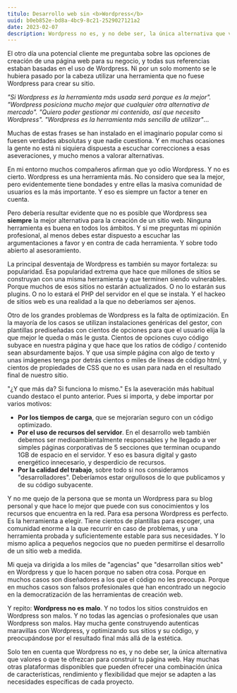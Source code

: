```yaml
---
titulo: Desarrollo web sin <b>Wordpress</b>
uuid: b0eb852e-bd8a-4bc9-8c21-2529027121a2
date: 2023-02-07
description: Wordpress no es, y no debe ser, la única alternativa que valores o que te ofrezcan para construir tu página web
---
```


El otro día una potencial cliente me preguntaba sobre las opciones de creación de una página web para su negocio, y todas sus referencias estaban basadas en el uso de Wordpress. Ni por un solo momento se le hubiera pasado por la cabeza utilizar una herramienta que no fuese Wordpress para crear su sitio.

_"Si Wordpress es la herramienta más usada será porque es la mejor". "Wordpress posiciona mucho mejor que cualquier otra alternativa de mercado". "Quiero poder gestionar mi contenido, así que necesito Wordpress". "Wordpress es la herramienta más sencilla de utilizar"_...

Muchas de estas frases se han instalado en el imaginario popular como si fuesen verdades absolutas y que nadie cuestiona. Y en muchas ocasiones la gente no está ni siquiera dispuesta a escuchar correcciones a esas aseveraciones, y mucho menos a valorar alternativas.

En mi entorno muchos compañeros afirman que yo odio Wordpress. Y no es cierto. Wordpress es una herramienta más. No considero que sea la mejor, pero evidentemente tiene bondades y entre ellas la masiva comunidad de usuarios es la más importante. Y eso es siempre un factor a tener en cuenta.

Pero debería resultar evidente que no es posible que Wordpress sea <b>siempre</b> la mejor alternativa para la creación de un sitio web. Ninguna herramienta es buena en todos los ámbitos. Y si me preguntas mi opinión profesional, al menos debes estar dispuesto a escuchar las argumentaciones a favor y en contra de cada herramienta. Y sobre todo abierto al asesoramiento.

La principal desventaja de Wordpress es también su mayor fortaleza: su popularidad. Esa popularidad extrema que hace que millones de sitios se construyan con una misma herramienta y que terminen siendo vulnerables. Porque muchos de esos sitios no estarán actualizados. O no lo estarán sus plugins. O no lo estará el PHP del servidor en el que se instala. Y el hackeo de sitios web es una realidad a la que no deberíamos ser ajenos.

Otro de los grandes problemas de Wordpress es la falta de optimización. En la mayoría de los casos se utilizan instalaciones genéricas del gestor, con plantillas prediseñadas con cientos de opciones para que el usuario elija la que mejor le queda o más le gusta. Cientos de opciones cuyo código subyace en nuestra página y que hace que los ratios de código / contenido sean absurdamente bajos. Y que usa simple página con algo de texto y unas imágenes tenga por detrás cientos o miles de líneas de código html, y cientos de propiedades de CSS que no es usan para nada en el resultado final de nuestro sitio.

"¿Y que más da? Si funciona lo mismo." Es la aseveración más habitual cuando destaco el punto anterior. Pues si importa, y debe importar por varios motivos:

- **Por los tiempos de carga**, que se mejorarían seguro con un código optimizado.
- **Por el uso de recursos del servidor**. En el desarrollo web también debemos ser medioambientalmente responsables y he llegado a ver simples páginas corporativas de 5 secciones que terminan ocupando 1GB de espacio en el servidor. Y eso es basura digital y gasto energético innecesario, y desperdicio de recursos.
- **Por la calidad del trabajo**, sobre todo si nos consideramos "desarrolladores". Deberíamos estar orgullosos de lo que publicamos y de su código subyacente.

Y no me quejo de la persona que se monta un Wordpress para su blog personal y que hace lo mejor que puede con sus conocimientos y los recursos que encuentra en la red. Para esa persona Wordpress es perfecto. Es la herramienta a elegir. Tiene cientos de plantillas para escoger, una comunidad enorme a la que recurrir en caso de problemas, y una herramienta probada y suficientemente estable para sus necesidades. Y lo mismo aplica a pequeños negocios que no pueden permitirse el desarrollo de un sitio web a medida.

Mi queja va dirigida a los miles de "agencias" que "desarrollan sitios web" en Wordpress y que lo hacen porque no saben otra cosa. Porque en muchos casos son diseñadores a los que el código no les preocupa. Porque en muchos casos son falsos profesionales que han encontrado un negocio en la democratización de las herramientas de creación web.

Y repito: <b>Wordpress no es malo</b>. Y no todos los sitios construidos en Wordpress son malos. Y no todas las agencias o profesionales que usan Wordpress son malos. Hay mucha gente construyendo autenticas maravillas con Wordpress, y optimizando sus sitios y su código, y preocupándose por el resultado final más allá de la estética.

Solo ten en cuenta que Wordpress no es, y no debe ser, la única alternativa que valores o que te ofrezcan para construir tu página web. Hay muchas otras plataformas disponibles que pueden ofrecer una combinación única de características, rendimiento y flexibilidad que mejor se adapten a las necesidades específicas de cada proyecto.
